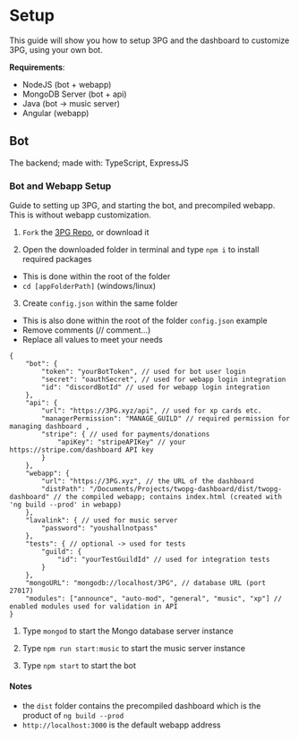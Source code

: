 # Setup
This guide will show you how to setup 3PG and the dashboard to customize 3PG, using your own bot.

**Requirements**:
- NodeJS (bot + webapp)
- MongoDB Server (bot + api)
- Java (bot -> music server)
- Angular (webapp)

## Bot
The backend; made with: TypeScript, ExpressJS

### Bot and Webapp Setup
Guide to setting up 3PG, and starting the bot, and precompiled webapp.
This is without webapp customization.

1) `Fork` the [3PG Repo](https://github.com/theADAMJR/3PG), or download it

2) Open the downloaded folder in terminal and type `npm i` to install required packages
  - This is done within the root of the folder
  - `cd [appFolderPath]` (windows/linux)

3) Create `config.json` within the same folder
 - This is also done within the root of the folder
 `config.json` example
 - Remove comments (// comment...)
 - Replace all values to meet your needs

```
{
    "bot": {
        "token": "yourBotToken", // used for bot user login
        "secret": "oauthSecret", // used for webapp login integration
        "id": "discordBotId" // used for webapp login integration
    },
    "api": {
        "url": "https://3PG.xyz/api", // used for xp cards etc.
        "managerPermission": "MANAGE_GUILD" // required permission for managing dashboard ,
        "stripe": { // used for payments/donations
            "apiKey": "stripeAPIKey" // your https://stripe.com/dashboard API key
        }
    },
    "webapp": {
        "url": "https://3PG.xyz", // the URL of the dashboard
        "distPath": "/Documents/Projects/twopg-dashboard/dist/twopg-dashboard" // the compiled webapp; contains index.html (created with 'ng build --prod' in webapp)
    },
    "lavalink": { // used for music server
        "password": "youshallnotpass"
    },
    "tests": { // optional -> used for tests
        "guild": {
            "id": "yourTestGuildId" // used for integration tests
        }
    },
    "mongoURL": "mongodb://localhost/3PG", // database URL (port 27017)
    "modules": ["announce", "auto-mod", "general", "music", "xp"] // enabled modules used for validation in API
}
```

1) Type `mongod` to start the Mongo database server instance

2) Type `npm run start:music` to start the music server instance

3) Type `npm start` to start the bot

#### Notes
- the `dist` folder contains the precompiled dashboard which is the product of `ng build --prod`
- `http://localhost:3000` is the default webapp address